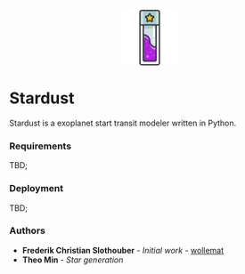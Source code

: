 
<p align="center">
    <img src="./doc/icon.png" alt="icon" width="100" height="100" align="centera"/>
</p>

# Stardust

Stardust is a exoplanet start transit modeler written in Python. 

### Requirements

TBD;

### Deployment

TBD;

### Authors

* **Frederik Christian Slothouber** - *Initial work* - [wollemat](https://github.com/wollemat)
* **Theo Min** - *Star generation*
